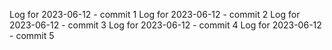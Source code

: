 Log for 2023-06-12 - commit 1
Log for 2023-06-12 - commit 2
Log for 2023-06-12 - commit 3
Log for 2023-06-12 - commit 4
Log for 2023-06-12 - commit 5
